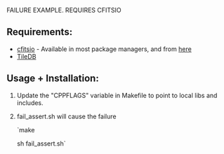 FAILURE EXAMPLE.
  REQUIRES CFITSIO

Requirements: 
-------------

* [cfitsio](https://heasarc.gsfc.nasa.gov/fitsio/fitsio.html) - Available in most package managers, and from [here](https://github.com/HEASARC/cfitsio)
* [TileDB](http://istc-bigdata.org/tiledb/index.html)

Usage + Installation:
---------------------

1. Update the "CPPFLAGS" variable in Makefile to point to local libs and includes.
1. fail_assert.sh will cause the failure

    `make

     sh fail_assert.sh`
